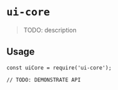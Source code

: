# `ui-core`

> TODO: description

## Usage

```
const uiCore = require('ui-core');

// TODO: DEMONSTRATE API
```
